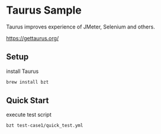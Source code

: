 # Taurus Sample

Taurus improves experience of JMeter, Selenium and others.

https://gettaurus.org/


## Setup

install Taurus

```bash
brew install bzt
```


## Quick Start

execute test script

```bash
bzt test-case1/quick_test.yml
```
